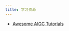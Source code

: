 ```yaml
---
title: 学习资源
---
```

* [Awesome AIGC Tutorials](https://github.com/luban-agi/Awesome-AIGC-Tutorials/blob/main/README_zh.md)